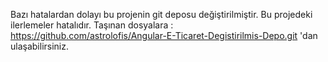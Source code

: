 Bazı hatalardan dolayı bu projenin git deposu değiştirilmiştir. Bu projedeki ilerlemeler hatalıdır.
Taşınan dosyalara : https://github.com/astrolofis/Angular-E-Ticaret-Degistirilmis-Depo.git 'dan ulaşabilirsiniz.
